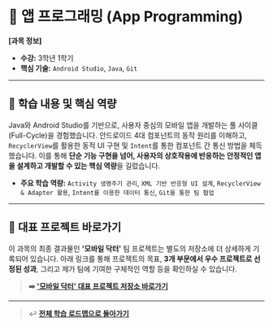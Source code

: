 # 📱 앱 프로그래밍 (App Programming)

**[과목 정보]**
- **수강:** 3학년 1학기
- **핵심 기술:** `Android Studio`, `Java`, `Git`

---

## 📖 학습 내용 및 핵심 역량

Java와 Android Studio를 기반으로, 사용자 중심의 모바일 앱을 개발하는 풀 사이클(Full-Cycle)을 경험했습니다. 안드로이드 4대 컴포넌트의 동작 원리를 이해하고, `RecyclerView`를 활용한 동적 UI 구현 및 `Intent`를 통한 컴포넌트 간 통신 방법을 체득했습니다. 이를 통해 **단순 기능 구현을 넘어, 사용자의 상호작용에 반응하는 안정적인 앱을 설계하고 개발할 수 있는 핵심 역량**을 길렀습니다.

- **주요 학습 역량:** `Activity 생명주기 관리`, `XML 기반 반응형 UI 설계`, `RecyclerView & Adapter 활용`, `Intent를 이용한 데이터 통신`, `Git을 통한 팀 협업`

---

## 🚀 대표 프로젝트 바로가기

이 과목의 최종 결과물인 **'모바일 닥터'** 팀 프로젝트는 별도의 저장소에 더 상세하게 기록되어 있습니다. 아래 링크를 통해 프로젝트의 목표, **3개 부문에서 우수 프로젝트로 선정된 성과**, 그리고 제가 팀에 기여한 구체적인 역할 등을 확인하실 수 있습니다.

> **➡️ ['모바일 닥터' 대표 프로젝트 저장소 바로가기](https://github.com/jihun-moon/mobile-doctor-app)**

---
> ↩️ **[전체 학습 로드맵으로 돌아가기](../../README.md)**